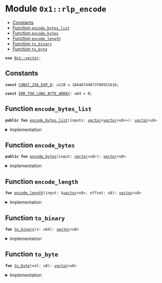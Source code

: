 
<a name="0x1_rlp_encode"></a>

# Module `0x1::rlp_encode`



-  [Constants](#@Constants_0)
-  [Function `encode_bytes_list`](#0x1_rlp_encode_encode_bytes_list)
-  [Function `encode_bytes`](#0x1_rlp_encode_encode_bytes)
-  [Function `encode_length`](#0x1_rlp_encode_encode_length)
-  [Function `to_binary`](#0x1_rlp_encode_to_binary)
-  [Function `to_byte`](#0x1_rlp_encode_to_byte)


<pre><code><b>use</b> <a href="../../aptos-stdlib/../move-stdlib/doc/vector.md#0x1_vector">0x1::vector</a>;
</code></pre>



<a name="@Constants_0"></a>

## Constants


<a name="0x1_rlp_encode_CONST_256_EXP_8"></a>



<pre><code><b>const</b> <a href="encode.md#0x1_rlp_encode_CONST_256_EXP_8">CONST_256_EXP_8</a>: u128 = 18446744073709551616;
</code></pre>



<a name="0x1_rlp_encode_ERR_TOO_LONG_BYTE_ARRAY"></a>



<pre><code><b>const</b> <a href="encode.md#0x1_rlp_encode_ERR_TOO_LONG_BYTE_ARRAY">ERR_TOO_LONG_BYTE_ARRAY</a>: u64 = 0;
</code></pre>



<a name="0x1_rlp_encode_encode_bytes_list"></a>

## Function `encode_bytes_list`



<pre><code><b>public</b> <b>fun</b> <a href="encode.md#0x1_rlp_encode_encode_bytes_list">encode_bytes_list</a>(inputs: <a href="../../aptos-stdlib/../move-stdlib/doc/vector.md#0x1_vector">vector</a>&lt;<a href="../../aptos-stdlib/../move-stdlib/doc/vector.md#0x1_vector">vector</a>&lt;u8&gt;&gt;): <a href="../../aptos-stdlib/../move-stdlib/doc/vector.md#0x1_vector">vector</a>&lt;u8&gt;
</code></pre>



<details>
<summary>Implementation</summary>


<pre><code><b>public</b> <b>fun</b> <a href="encode.md#0x1_rlp_encode_encode_bytes_list">encode_bytes_list</a>(inputs: <a href="../../aptos-stdlib/../move-stdlib/doc/vector.md#0x1_vector">vector</a>&lt;<a href="../../aptos-stdlib/../move-stdlib/doc/vector.md#0x1_vector">vector</a>&lt;u8&gt;&gt;): <a href="../../aptos-stdlib/../move-stdlib/doc/vector.md#0x1_vector">vector</a>&lt;u8&gt; {
    <b>let</b> output = <a href="../../aptos-stdlib/../move-stdlib/doc/vector.md#0x1_vector_empty">vector::empty</a>();

    <b>let</b> i = 0;
    <b>let</b> len = <a href="../../aptos-stdlib/../move-stdlib/doc/vector.md#0x1_vector_length">vector::length</a>(&inputs);
    <b>while</b>(i &lt; len) {
        <b>let</b> next = <a href="../../aptos-stdlib/../move-stdlib/doc/vector.md#0x1_vector_borrow">vector::borrow</a>(&inputs, i);
        <b>let</b> next = <a href="encode.md#0x1_rlp_encode_encode_bytes">encode_bytes</a>(*next);
        <a href="../../aptos-stdlib/../move-stdlib/doc/vector.md#0x1_vector_append">vector::append</a>(&<b>mut</b> output, next);
        i = i + 1;
    };

    <b>let</b> left = <a href="encode.md#0x1_rlp_encode_encode_length">encode_length</a>(&output, 0xc0);
    <a href="../../aptos-stdlib/../move-stdlib/doc/vector.md#0x1_vector_append">vector::append</a>(&<b>mut</b> left, output);
    <b>return</b> left
}
</code></pre>



</details>

<a name="0x1_rlp_encode_encode_bytes"></a>

## Function `encode_bytes`



<pre><code><b>public</b> <b>fun</b> <a href="encode.md#0x1_rlp_encode_encode_bytes">encode_bytes</a>(input: <a href="../../aptos-stdlib/../move-stdlib/doc/vector.md#0x1_vector">vector</a>&lt;u8&gt;): <a href="../../aptos-stdlib/../move-stdlib/doc/vector.md#0x1_vector">vector</a>&lt;u8&gt;
</code></pre>



<details>
<summary>Implementation</summary>


<pre><code><b>public</b> <b>fun</b> <a href="encode.md#0x1_rlp_encode_encode_bytes">encode_bytes</a>(input: <a href="../../aptos-stdlib/../move-stdlib/doc/vector.md#0x1_vector">vector</a>&lt;u8&gt;): <a href="../../aptos-stdlib/../move-stdlib/doc/vector.md#0x1_vector">vector</a>&lt;u8&gt; {
    <b>if</b> (<a href="../../aptos-stdlib/../move-stdlib/doc/vector.md#0x1_vector_length">vector::length</a>(&input) == 1 && *<a href="../../aptos-stdlib/../move-stdlib/doc/vector.md#0x1_vector_borrow">vector::borrow</a>(&input, 0) &lt; 0x80) {
        <b>return</b> input
    } <b>else</b> {
        <b>let</b> left = <a href="encode.md#0x1_rlp_encode_encode_length">encode_length</a>(&input, 0x80);
        <a href="../../aptos-stdlib/../move-stdlib/doc/vector.md#0x1_vector_append">vector::append</a>(&<b>mut</b> left, input);
        <b>return</b> left
    }
}
</code></pre>



</details>

<a name="0x1_rlp_encode_encode_length"></a>

## Function `encode_length`



<pre><code><b>fun</b> <a href="encode.md#0x1_rlp_encode_encode_length">encode_length</a>(input: &<a href="../../aptos-stdlib/../move-stdlib/doc/vector.md#0x1_vector">vector</a>&lt;u8&gt;, offset: u8): <a href="../../aptos-stdlib/../move-stdlib/doc/vector.md#0x1_vector">vector</a>&lt;u8&gt;
</code></pre>



<details>
<summary>Implementation</summary>


<pre><code><b>fun</b> <a href="encode.md#0x1_rlp_encode_encode_length">encode_length</a>(input: &<a href="../../aptos-stdlib/../move-stdlib/doc/vector.md#0x1_vector">vector</a>&lt;u8&gt;, offset: u8): <a href="../../aptos-stdlib/../move-stdlib/doc/vector.md#0x1_vector">vector</a>&lt;u8&gt; {
    <b>let</b> len = <a href="../../aptos-stdlib/../move-stdlib/doc/vector.md#0x1_vector_length">vector::length</a>(input);
    <b>if</b> (len &lt; 56) {
        <b>return</b> <a href="encode.md#0x1_rlp_encode_to_byte">to_byte</a>((len <b>as</b> u8) + offset)
    };
    <b>assert</b>!((len <b>as</b> u128) &lt; <a href="encode.md#0x1_rlp_encode_CONST_256_EXP_8">CONST_256_EXP_8</a>, <a href="encode.md#0x1_rlp_encode_ERR_TOO_LONG_BYTE_ARRAY">ERR_TOO_LONG_BYTE_ARRAY</a>);
    <b>let</b> bl = <a href="encode.md#0x1_rlp_encode_to_binary">to_binary</a>(len);
    <b>let</b> len_bl = <a href="../../aptos-stdlib/../move-stdlib/doc/vector.md#0x1_vector_length">vector::length</a>(&bl);
    <b>let</b> left = <a href="encode.md#0x1_rlp_encode_to_byte">to_byte</a>((len_bl <b>as</b> u8) + offset + 55);
    <a href="../../aptos-stdlib/../move-stdlib/doc/vector.md#0x1_vector_append">vector::append</a>(&<b>mut</b> left, bl);
    <b>return</b> left
}
</code></pre>



</details>

<a name="0x1_rlp_encode_to_binary"></a>

## Function `to_binary`



<pre><code><b>fun</b> <a href="encode.md#0x1_rlp_encode_to_binary">to_binary</a>(x: u64): <a href="../../aptos-stdlib/../move-stdlib/doc/vector.md#0x1_vector">vector</a>&lt;u8&gt;
</code></pre>



<details>
<summary>Implementation</summary>


<pre><code><b>fun</b> <a href="encode.md#0x1_rlp_encode_to_binary">to_binary</a>(x: u64): <a href="../../aptos-stdlib/../move-stdlib/doc/vector.md#0x1_vector">vector</a>&lt;u8&gt; {
    <b>if</b> (x == 0) {
        <b>return</b> <a href="../../aptos-stdlib/../move-stdlib/doc/vector.md#0x1_vector_empty">vector::empty</a>()
    } <b>else</b> {
        <b>let</b> left = <a href="encode.md#0x1_rlp_encode_to_binary">to_binary</a>(x / 256);
        <b>let</b> mod = x % 256;
        <b>let</b> right = <a href="encode.md#0x1_rlp_encode_to_byte">to_byte</a>((mod <b>as</b> u8));
        <a href="../../aptos-stdlib/../move-stdlib/doc/vector.md#0x1_vector_append">vector::append</a>(&<b>mut</b> left, right);
        <b>return</b> left
    }
}
</code></pre>



</details>

<a name="0x1_rlp_encode_to_byte"></a>

## Function `to_byte`



<pre><code><b>fun</b> <a href="encode.md#0x1_rlp_encode_to_byte">to_byte</a>(val: u8): <a href="../../aptos-stdlib/../move-stdlib/doc/vector.md#0x1_vector">vector</a>&lt;u8&gt;
</code></pre>



<details>
<summary>Implementation</summary>


<pre><code><b>fun</b> <a href="encode.md#0x1_rlp_encode_to_byte">to_byte</a>(val: u8): <a href="../../aptos-stdlib/../move-stdlib/doc/vector.md#0x1_vector">vector</a>&lt;u8&gt; {
    <b>let</b> v = <a href="../../aptos-stdlib/../move-stdlib/doc/vector.md#0x1_vector_empty">vector::empty</a>&lt;u8&gt;();
    <a href="../../aptos-stdlib/../move-stdlib/doc/vector.md#0x1_vector_push_back">vector::push_back</a>(&<b>mut</b> v, val);
    v
}
</code></pre>



</details>


[move-book]: https://aptos.dev/move/book/SUMMARY
